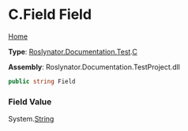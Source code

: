 # C\.Field Field

[Home](../../../../../README.md)

**Type**: [Roslynator.Documentation.Test](../../README.md)\.[C](../README.md)

**Assembly**: Roslynator\.Documentation\.TestProject\.dll

```csharp
public string Field
```

### Field Value

System\.[String](https://docs.microsoft.com/en-us/dotnet/api/system.string)